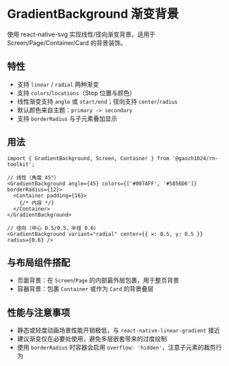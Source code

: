 # GradientBackground 渐变背景

使用 react-native-svg 实现线性/径向渐变背景，适用于 Screen/Page/Container/Card 的背景装饰。

## 特性

- 支持 `linear` / `radial` 两种渐变
- 支持 `colors`/`locations`（Stop 位置与颜色）
- 线性渐变支持 `angle` 或 `start/end`；径向支持 `center`/`radius`
- 默认颜色来自主题：`primary -> secondary`
- 支持 `borderRadius` 与子元素叠加显示

## 用法

```tsx
import { GradientBackground, Screen, Container } from '@gaozh1024/rn-toolkit';

// 线性（角度 45°）
<GradientBackground angle={45} colors={['#007AFF', '#5856D6']} borderRadius={12}>
  <Container padding={16}>
    {/* 内容 */}
  </Container>
</GradientBackground>

// 径向（中心 0.5/0.5，半径 0.6）
<GradientBackground variant="radial" center={{ x: 0.5, y: 0.5 }} radius={0.6} />
```

## 与布局组件搭配

- 页面背景：在 `Screen`/`Page` 的内部最外层包裹，用于整页背景
- 容器背景：包裹 `Container` 或作为 `Card` 的背景叠层

## 性能与注意事项

- 静态或轻度动画场景性能开销极低，与 `react-native-linear-gradient` 接近
- 建议渐变仅在必要处使用，避免多层嵌套带来的过度绘制
- 使用 `borderRadius` 时容器会启用 `overflow: 'hidden'`，注意子元素的裁剪行为
